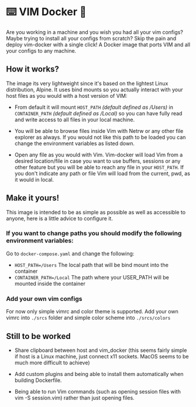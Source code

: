 # ⌨️  VIM Docker 🐳
Are you working in a machine and you wish you had all your vim configs? Maybe trying to install all your configs from scratch? Skip the pain and deploy vim-docker with a single click! A Docker image that ports VIM and all your configs to any machine.

## How it works?

The image its very lightweight since it's based on the lightest Linux distribution, Alpine. It uses bind mounts so you actually interact with your host files as you would with a host version of VIM:

- From default it will mount `HOST_PATH` *(default defined as /Users)* in `CONTAINER_PATH` *(default defined as /Local)* so you can have fully read and write access to all files  in your local machine.

- You will be able to browse files inside Vim with Netrw or any other file explorer as always. If you would not like this path to be loaded you can change the environment variables as listed down.
	
- Open any file as you would with Vim. Vim-docker will load Vim from a desired location/file in case you want to use buffers, sessions or any other feature but you will be able to reach any file in your `HOST_PATH`. If you don't indicate any path or file Vim will load from the current, pwd, as it would in local.


## Make it yours!
This image is intended to be as simple as possible as well as accessible to anyone, here is a little advice to configure it.

### If you want to change paths you should modify the following environment variables:

Go to `docker-compose.yaml` and change the following:

- `HOST_PATH=/Users`  The local path  that will be bind mount into the container
- `CONTAINER_PATH=/Local` The path where your USER_PATH will be mounted inside the container

### Add your own vim configs

For now only simple vimrc and color theme is supported. Add your own vimrc into `./srcs` folder and simple color scheme into `./srcs/colors`

## Still to be worked

- Share clipboard between host and vim_docker (this seems fairly simple if host is a Linux machine, just connect x11 sockets. MacOS seems to be much more difficult to achieve)

- Add custom plugins and being able to install them automatically when building Dockerfile.

- Being able to run Vim commands (such as opening session files with vim -S session.vim) rather than just opening files.
